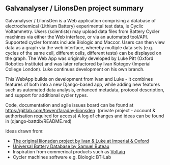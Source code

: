 Galvanalyser / LiIonsDen project summary
-----------------------------------------

Galvanalyser / LiIonsDen is a Web application comprising a database of electrochemical (Lithium Battery) experimental test data, ie Cyclic Voltammetry. Users (scientists) may upload data files from Battery Cycler machines via either the Web interface, or via an automated tool/API. Supported cycler formats include Biologic and Maccor.
Users can then view data as a graph via the web interface, whereby multiple data sets (e.g. cycles of the same cell, different cells, different tests) can be displayed on the graph. 
The Web App was originally developed by Luke Pitt (Oxford Robotics Institute) and was later refactored by Ivan Kotegov (Imperial College London). Luke continues development on his own branch.

This WebApp builds on development from Ivan and Luke - it combines features of both into a new Django-based app, while adding new features such as automated data analysis, enhanced metadata, protocol description, and support for additional cycler types.

Code, documentation and agile issues board can be found at https://gitlab.com/towen/faraday-liionsden  (private project - account & authorisation required for access)
A log of changes and ideas can be found in (django-battdb/README.md)


Ideas drawn from:
* [The original liionsden project by Ivan & Luke at Imperial & Oxford](https://github.com/FaradayInstitution/liionsden)
* [Universal Battery Database by Samuel Buteau](https://github.com/Samuel-Buteau/universal-battery-database)
* Inspiration from commerical products such as [Voltaiq](http://www.voltaiq.com)
* Cycler machines software e.g. Biologic BT-Lab
